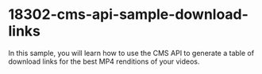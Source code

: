 # 18302-cms-api-sample-download-links
In this sample, you will learn how to use the CMS API to generate a table of download links for the best MP4 renditions of your videos.
